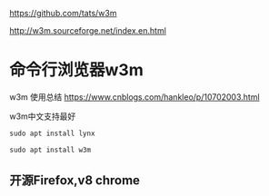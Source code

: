 
https://github.com/tats/w3m

http://w3m.sourceforge.net/index.en.html



# 命令行浏览器w3m


w3m 使用总结 https://www.cnblogs.com/hankleo/p/10702003.html











w3m中文支持最好


```cmd
sudo apt install lynx 

sudo apt install w3m

```


## 开源Firefox,v8 chrome

























































